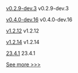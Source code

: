 
[v0.2.9-dev.3](https://github.com/hyperledger/aries-askar/releases/tag/v0.2.9-dev.3) v0.2.9-dev.3

[v0.4.0-dev.16](https://github.com/hyperledger/indy-vdr/releases/tag/v0.4.0-dev.16) v0.4.0-dev.16

[v1.2.12](https://github.com/hyperledger/firefly-evmconnect/releases/tag/v1.2.12) v1.2.12

[v1.2.14](https://github.com/hyperledger/firefly-transaction-manager/releases/tag/v1.2.14) v1.2.14

[23.4.1](https://github.com/hyperledger/besu-docs/releases/tag/23.4.1) 23.4.1


[See more >>>](https://start-here.hyperledger.org/releases)
